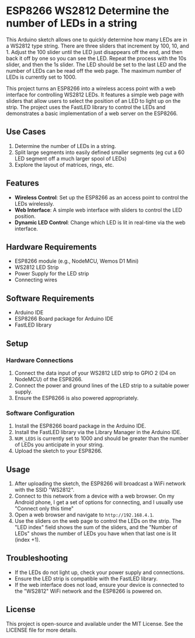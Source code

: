 # ESP8266 WS2812 Determine the number of LEDs in a string

This Arduino sketch allows one to quickly determine how many LEDs are in a WS2812 type string.  There are three sliders that increment by 100,  10,  and 1.  Adjust the 100 slider until the LED just disappears off the end,  and then back it off by one so you can see the LED.  Repeat the process with the 10s slider,  and then the 1s slider.  The LED should be set to the last LED and the number of LEDs can be read off the web page. The maximum number of LEDs is currently set to 1000.

This project turns an ESP8266 into a wireless access point with a web interface for controlling WS2812 LEDs. It features a simple web page with sliders that allow users to select the position of an LED to light up on the strip. The project uses the FastLED library to control the LEDs and demonstrates a basic implementation of a web server on the ESP8266.

## Use Cases

1. Determine the number of LEDs in a string.
2. Split large segments into easily defined smaller segments (eg cut a 60 LED segment off a much larger spool of LEDs)
3. Explore the layout of matrices, rings,  etc.
   
## Features

- **Wireless Control**: Set up the ESP8266 as an access point to control the LEDs wirelessly.
- **Web Interface**: A simple web interface with sliders to control the LED position.
- **Dynamic LED Control**: Change which LED is lit in real-time via the web interface.

## Hardware Requirements

- ESP8266 module (e.g., NodeMCU, Wemos D1 Mini)
- WS2812 LED Strip
- Power Supply for the LED strip
- Connecting wires

## Software Requirements

- Arduino IDE
- ESP8266 Board package for Arduino IDE
- FastLED library

## Setup

### Hardware Connections

1. Connect the data input of your WS2812 LED strip to GPIO 2 (D4 on NodeMCU) of the ESP8266.
2. Connect the power and ground lines of the LED strip to a suitable power supply.
3. Ensure the ESP8266 is also powered appropriately.

### Software Configuration

1. Install the ESP8266 board package in the Arduino IDE.
2. Install the FastLED library via the Library Manager in the Arduino IDE.
3. `NUM_LEDS` is currently set to 1000 and should be greater than the number of LEDs you anticipate in your string.
4. Upload the sketch to your ESP8266.

## Usage

1. After uploading the sketch, the ESP8266 will broadcast a WiFi network with the SSID "WS2812".
2. Connect to this network from a device with a web browser.   On my Android phone,  I get a set of options for connecting,  and I usually use "Connect only this time"
3. Open a web browser and navigate to `http://192.168.4.1`. 
4. Use the sliders on the web page to control the LEDs on the strip. The "LED index" field shows the sum of the sliders, and the "Number of LEDs" shows the number of LEDs you have when that last one is lit (index +1).



## Troubleshooting

- If the LEDs do not light up, check your power supply and connections.
- Ensure the LED strip is compatible with the FastLED library.
- If the web interface does not load, ensure your device is connected to the "WS2812" WiFi network and the ESP8266 is powered on.



## License

This project is open-source and available under the MIT License. See the LICENSE file for more details.
